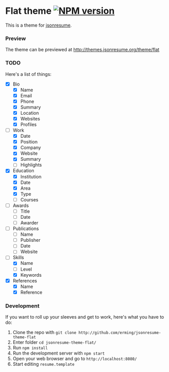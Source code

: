 # Flat theme [![NPM version](https://badge.fury.io/js/jsonresume-theme-flat.png)](http://badge.fury.io/js/jsonresume-theme-flat)

This is a theme for [jsonresume](http://jsonresume.org/).

### Preview

The theme can be previewed at http://themes.jsonresume.org/theme/flat

### TODO

Here's a list of things:

- [x] Bio
  - [x] Name
  - [x] Email
  - [x] Phone
  - [x] Summary
  - [x] Location
  - [x] Websites
  - [x] Profiles
- [ ] Work
  - [x] Date
  - [x] Position
  - [x] Company
  - [x] Website
  - [x] Summary
  - [ ] Highlights
- [x] Education
  - [x] Institution
  - [x] Date
  - [x] Area
  - [x] Type
  - [ ] Courses
- [ ] Awards
  - [ ] Title
  - [ ] Date
  - [ ] Awarder
- [ ] Publications
  - [ ] Name
  - [ ] Publisher
  - [ ] Date
  - [ ] Website
- [ ] Skills
  - [x] Name
  - [ ] Level
  - [x] Keywords
- [x] References
  - [x] Name
  - [x] Reference

### Development

If you want to roll up your sleeves and get to work, here's what you have to do:

1. Clone the repo with `git clone http://github.com/erming/jsonresume-theme-flat`
2. Enter folder `cd jsonresume-theme-flat/`
3. Run `npm install`
4. Run the development server with `npm start`
5. Open your web browser and go to `http://localhost:8080/`
6. Start editing `resume.template`
